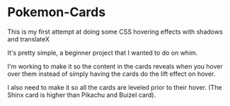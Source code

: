 # Pokemon-Cards
This is my first attempt at doing some CSS hovering effects with shadows and translateX

It's pretty simple, a beginner project that I wanted to do on whim. 

I'm working to make it so the content in the cards reveals when you hover over them instead of simply having the cards do the lift effect on hover.

I also need to make it so all the cards are leveled prior to their hover. (The Shinx card is higher than Pikachu and Buizel card).
